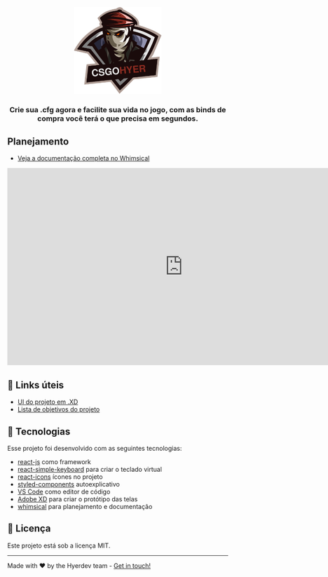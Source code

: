 <div align='center'>
  <img
    src="./src/assets/images/logo.svg"
    alt="CSGO HYER"
    width="200"
  >
</div>

<h3
  align="center"
  style="margin-bottom: 30px; font-weight: bold"
>Crie sua .cfg agora e facilite sua vida no jogo, com as binds de compra você terá o que precisa em segundos.</h3>

## Planejamento

- [Veja a documentação completa no Whimsical](https://whimsical.com/XhtKL6PnR4p4BAFLP47Jz)

<iframe style="border:none" width="800" height="450" src="https://whimsical.com/embed/XhtKL6PnR4p4BAFLP47Jz"></iframe>

## :office: Links úteis

- [UI do projeto em .XD](#)
- [Lista de objetivos do projeto](#)

## :rocket: Tecnologias

Esse projeto foi desenvolvido com as seguintes tecnologias:

- [react-js](https://reactjs.org/) como framework
- [react-simple-keyboard](https://franciscohodge.com/projects/simple-keyboard/demo-showcase/) para criar o teclado virtual
- [react-icons](https://react-icons.netlify.com/) ícones no projeto
- [styled-components](https://www.styled-components.com/) autoexplicativo
- [VS Code](https://code.visualstudio.com/) como editor de código
- [Adobe XD](https://xd.adobe.com/) para criar o protótipo das telas
- [whimsical](https://whimsical.com/) para planejamento e documentação

## :memo: Licença

Este projeto está sob a licença MIT.

---

Made with ♥ by the Hyerdev team - [Get in touch!](http://hyerdev.com/)
